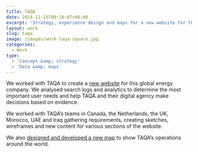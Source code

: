 ```yaml
---
title: TAQA
date: 2014-11-15T00:10:07+00:00
excerpt: 'Strategy, experience design and maps for a new website for this global energy company.'
layout: work
slug: taqa
image: /images/work-taqa-square.jpg
categories:
  - Work
type:
  - 'Concept &amp; strategy'
  - 'Data &amp; maps'
---
```

We worked with TAQA to create a [new website](http://taqaglobal.com/) for this global energy company. We analysed search logs and analytics to determine the most important user needs and help TAQA and their digital agency make decisions based on evidence.

We worked with TAQA’s teams in Canada, the Netherlands, the UK, Morocco, UAE and Iraq gathering requirements, creating sketches, wireframes and new content for various sections of the website.

We also [designed and developed a new map](http://www.taqaglobal.com/our-regions?sc_lang=en) to show TAQA’s operations around the world.
